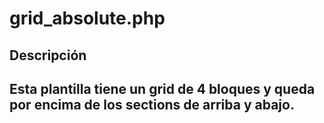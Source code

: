 # grid_absolute.php

## Descripción

Esta plantilla tiene un grid de 4 bloques y queda por encima de los sections de arriba y abajo.
---